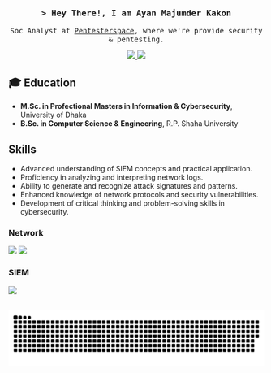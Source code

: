 <!-- Intro  -->
<h3 align="center">
        <samp>&gt; Hey There!, I am Ayan Majumder Kakon </samp>
</h3>

<p align="center"> 
  <samp>
        Soc Analyst at <a href="https://it.pentesterspace.com/">Pentesterspace</a>, where we're provide security & pentesting.
    <br>
  </samp>
</p>

<p align="center">
 <a href="https://www.linkedin.com/in/ayan-majumder-kakon/" target="_blank">
  <img src="https://img.shields.io/badge/LinkedIn-0077B5?style=for-the-badge&logo=linkedin&logoColor=white"/>
 </a>
 </a> 
 <a href="https://www.facebook.com/profile.php?id=100009077106349" target="_blank">
  <img src="https://img.shields.io/badge/Facebook-20BEFF?&style=for-the-badge&logo=facebook&logoColor=white"/>
  </a> 
</p>

## 🎓 Education
- **M.Sc. in Profectional Masters in Information & Cybersecurity**, University of Dhaka
- **B.Sc. in Computer Science & Engineering**, R.P. Shaha University

## Skills
- Advanced understanding of SIEM concepts and practical application.
- Proficiency in analyzing and interpreting network logs.
- Ability to generate and recognize attack signatures and patterns.
- Enhanced knowledge of network protocols and security vulnerabilities.
- Development of critical thinking and problem-solving skills in cybersecurity.

### Network
<div>
    <img src="https://img.shields.io/badge/-Wireshark-1679A7?&style=for-the-badge&logo=Wireshark&logoColor=white" />
    <img src="https://img.shields.io/badge/-Suricata-EF3B2D?&style=for-the-badge&logo=Suricata&logoColor=white" />
    <!-- <img src="https://img.shields.io/badge/-Zeek-777BB4?&style=for-the-badge&logo=Zeek&logoColor=white" /> -->
</div>

<!-- ### Endpoint
<div>
    <img src="https://img.shields.io/badge/-Microsoft_Defender_for_Endpoint-00A4EF?&style=for-the-badge&logo=Microsoft&logoColor=white" />
    <img src="https://img.shields.io/badge/-Velociraptor-4B275F?&style=for-the-badge&logo=Velociraptor&logoColor=white" />
</div> -->

### SIEM
<div>
    <!-- <img src="https://img.shields.io/badge/-Microsoft_Sentinel-0078D4?&style=for-the-badge&logo=Microsoft&logoColor=white" />
    <img src="https://img.shields.io/badge/-Splunk-000000?&style=for-the-badge&logo=Splunk&logoColor=white" /> -->
    <img src="https://img.shields.io/badge/-Elastic-005571?&style=for-the-badge&logo=Elastic&logoColor=white" />
</div>

<!-- ## Certifications
[Provide certifications that you have obtained. Use ChatGPT to help create the link - Remove this afterwards]]
<div>
<img src="https://img.shields.io/badge/-Security%2B-FF0000?&style=for-the-badge&logo=CompTIA&logoColor=white" />
<img src="https://img.shields.io/badge/-Network%2B-007ACC?&style=for-the-badge&logo=CompTIA&logoColor=white" />
<img src="https://img.shields.io/badge/-A%2B-4D4D4D?&style=for-the-badge&logo=CompTIA&logoColor=white" />
<img src="https://img.shields.io/badge/-CDSA-006400?&style=for-the-badge&logoColor=white" />
<img src="https://img.shields.io/badge/-CCD-000080?&style=for-the-badge&logoColor=white" />
</div> -->

##
![github contribution grid snake animation](https://raw.githubusercontent.com/saedyousef/saedyousef/output/github-contribution-grid-snake.svg)
<!-- https://dev.to/rado_mayank/watch-a-snake-eating-my-contribution-graph-on-github-96 -->
